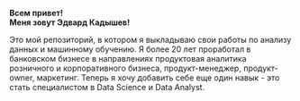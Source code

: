 **Всем привет!**<br>
**Меня зовут Эдвард Кадышев!**

Это мой репозиторий, в котором я выкладываю свои работы по анализу данных и машинному обучению. Я более 20 лет проработал в банковском бизнесе в направлениях продуктовая аналитика розничного и корпоративного бизнеса, продукт-менеджер, продукт-owner, маркетинг. Теперь я хочу добавить себе еще один навык - это стать специалистом в Data Science и Data Analyst.
